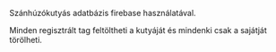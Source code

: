 Szánhúzókutyás adatbázis firebase használatával.

Minden regisztrált tag feltöltheti a kutyáját és mindenki csak a sajátját törölheti.